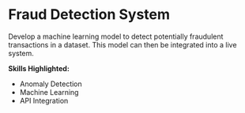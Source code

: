 # Fraud Detection System

Develop a machine learning model to detect potentially fraudulent transactions in a dataset. This model can then be integrated into a live system.

**Skills Highlighted:**

-   Anomaly Detection
-   Machine Learning
-   API Integration